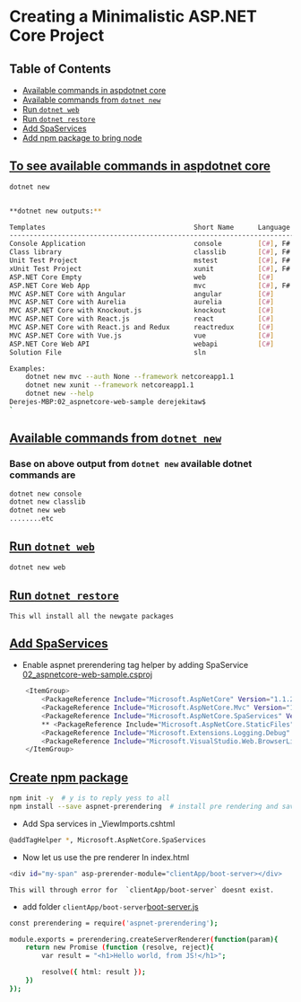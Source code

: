 # Creating a Minimalistic ASP.NET Core Project

## Table of Contents

* [Available commands in aspdotnet core](#to-see-available-commands-in-aspdotnet-core)
* [Available commands from `dotnet new`](#available-commands-from-dotnet-new)
* [Run `dotnet web`](#run-dotnet-web)
* [Run `dotnet restore`](#run-dotnet-restore)
* [Add SpaServices](#add-spa-services)
* [Add npm package to bring node ](#create-npm-package)







## [To see available commands in aspdotnet core](#table-of-contents)

```bash
dotnet new
```
    
```bash

**dotnet new outputs:**

Templates                                     Short Name      Language      Tags          
------------------------------------------------------------------------------------------
Console Application                           console         [C#], F#      Common/Console
Class library                                 classlib        [C#], F#      Common/Library
Unit Test Project                             mstest          [C#], F#      Test/MSTest   
xUnit Test Project                            xunit           [C#], F#      Test/xUnit    
ASP.NET Core Empty                            web             [C#]          Web/Empty     
ASP.NET Core Web App                          mvc             [C#], F#      Web/MVC       
MVC ASP.NET Core with Angular                 angular         [C#]          Web/MVC/SPA   
MVC ASP.NET Core with Aurelia                 aurelia         [C#]          Web/MVC/SPA   
MVC ASP.NET Core with Knockout.js             knockout        [C#]          Web/MVC/SPA   
MVC ASP.NET Core with React.js                react           [C#]          Web/MVC/SPA   
MVC ASP.NET Core with React.js and Redux      reactredux      [C#]          Web/MVC/SPA   
MVC ASP.NET Core with Vue.js                  vue             [C#]          Web/MVC/SPA   
ASP.NET Core Web API                          webapi          [C#]          Web/WebAPI    
Solution File                                 sln                           Solution      

Examples:
    dotnet new mvc --auth None --framework netcoreapp1.1
    dotnet new xunit --framework netcoreapp1.1
    dotnet new --help
Derejes-MBP:02_aspnetcore-web-sample derejekitaw$ 
`

```

## [Available commands from `dotnet new`](#table-of-contents)
### Base on above output from `dotnet new` available dotnet commands are
```bash
dotnet new console
dotnet new classlib
dotnet new web
........etc
```

## [Run `dotnet web`](#table-of-contents)
```bash
dotnet new web
```

## [Run `dotnet restore`](#table-of-contents)
    This wll install all the newgate packages

## [Add SpaServices](#table-of-contents)
 
* Enable aspnet prerendering tag helper by adding SpaService [02_aspnetcore-web-sample.csproj](https://github.com/DerejeKitaw/AspDotNetCore/blob/master/02_aspnetcore-web-sample/02_aspnetcore-web-sample.csproj)

```bash
    <ItemGroup>
        <PackageReference Include="Microsoft.AspNetCore" Version="1.1.2" />
        <PackageReference Include="Microsoft.AspNetCore.Mvc" Version="1.1.3" />
        <PackageReference Include="Microsoft.AspNetCore.SpaServices" Version="1.1.0" />
        ** <PackageReference Include="Microsoft.AspNetCore.StaticFiles" Version="1.1.2" />
        <PackageReference Include="Microsoft.Extensions.Logging.Debug" Version="1.1.2" />
        <PackageReference Include="Microsoft.VisualStudio.Web.BrowserLink" Version="1.1.2" />
    </ItemGroup>
```
## [Create npm package](#table-of-contents)    
```bash
npm init -y  # y is to reply yess to all
npm install --save aspnet-prerendering  # install pre rendering and save it to the package.json
```


* Add Spa services in _ViewImports.cshtml
```bash
@addTagHelper *, Microsoft.AspNetCore.SpaServices
```
* Now let us use the pre renderer
In index.html
```bash
<div id="my-span" asp-prerender-module="clientApp/boot-server></div>
```
    This will through error for  `clientApp/boot-server` doesnt exist.

* add folder `clientApp/boot-server`[boot-server.js](https://github.com/DerejeKitaw/AspDotNetCore/blob/master/02_aspnetcore-web-sample/clientApp/boot-server.js)

```bash
const prerendering = require('aspnet-prerendering');

module.exports = prerendering.createServerRenderer(function(param){
    return new Promise (function (resolve, reject){
        var result = "<h1>Hello world, from JS!</h1>";

        resolve({ html: result });
    })
});
```
